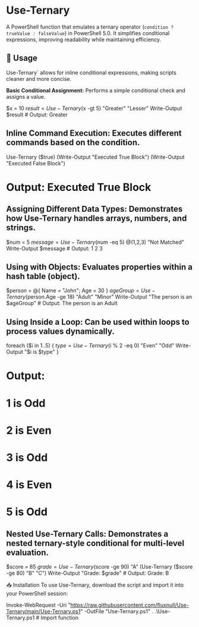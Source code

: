 # Use-Ternary
  A PowerShell function that emulates a ternary operator (`condition ? trueValue : falseValue`) in PowerShell 5.0. It simplifies conditional expressions, improving readability while maintaining efficiency.

## 📌 Usage
  Use-Ternary` allows for inline conditional expressions, making scripts cleaner and more concise.

**Basic Conditional Assignment:** Performs a simple conditional check and assigns a value.

  $x = 10
  $result = Use-Ternary ($x -gt 5) "Greater" "Lesser"
  Write-Output $result  # Output: Greater

## Inline Command Execution: Executes different commands based on the condition.

  Use-Ternary ($true) (Write-Output "Executed True Block") (Write-Output "Executed False Block")
  # Output: Executed True Block

## Assigning Different Data Types: Demonstrates how Use-Ternary handles arrays, numbers, and strings.

  $num = 5
  $message = Use-Ternary ($num -eq 5) @(1,2,3) "Not Matched"
  Write-Output $message  # Output: 1 2 3

## Using with Objects: Evaluates properties within a hash table (object).

  $person = @{ Name = "John"; Age = 30 }
  $ageGroup = Use-Ternary ($person.Age -ge 18) "Adult" "Minor"
  Write-Output "The person is an $ageGroup"  # Output: The person is an Adult

## Using Inside a Loop: Can be used within loops to process values dynamically.

  foreach ($i in 1..5) {
      $type = Use-Ternary ($i % 2 -eq 0) "Even" "Odd"
      Write-Output "$i is $type"
  }
  # Output:
  # 1 is Odd
  # 2 is Even
  # 3 is Odd
  # 4 is Even
  # 5 is Odd

## Nested Use-Ternary Calls: Demonstrates a nested ternary-style conditional for multi-level evaluation.

  $score = 85
  $grade = Use-Ternary ($score -ge 90) "A" (Use-Ternary ($score -ge 80) "B" "C")
  Write-Output "Grade: $grade"  # Output: Grade: B

📥 Installation
To use Use-Ternary, download the script and import it into your PowerShell session:

  Invoke-WebRequest -Uri "https://raw.githubusercontent.com/fluxnull/Use-Ternary/main/Use-Ternary.ps1" -OutFile "Use-Ternary.ps1"
  . .\Use-Ternary.ps1  # Import function
